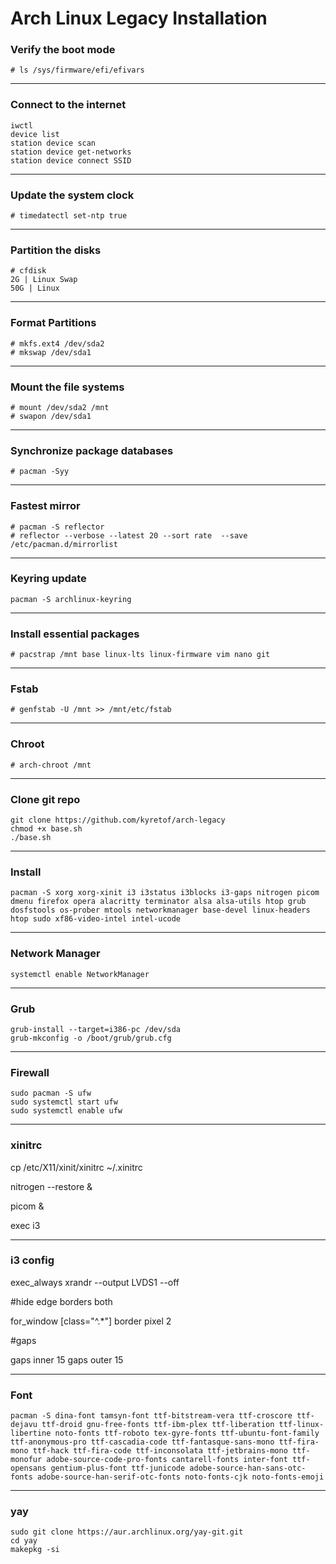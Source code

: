 # Arch Linux Legacy Installation

### Verify the boot mode
`# ls /sys/firmware/efi/efivars`

---

### Connect to the internet
```
iwctl
device list
station device scan
station device get-networks
station device connect SSID
```

---

### Update the system clock
`# timedatectl set-ntp true`

---

### Partition the disks
```
# cfdisk
2G | Linux Swap
50G | Linux
```

---

### Format Partitions
```
# mkfs.ext4 /dev/sda2
# mkswap /dev/sda1
```
---

### Mount the file systems
```
# mount /dev/sda2 /mnt
# swapon /dev/sda1
```
---

### Synchronize package databases
`# pacman -Syy`

---

### Fastest mirror
```
# pacman -S reflector
# reflector --verbose --latest 20 --sort rate  --save /etc/pacman.d/mirrorlist 
```

---

### Keyring update
`pacman -S archlinux-keyring`

---

### Install essential packages
`# pacstrap /mnt base linux-lts linux-firmware vim nano git`

---

### Fstab
`# genfstab -U /mnt >> /mnt/etc/fstab`

---

### Chroot
`# arch-chroot /mnt`

---

### Clone git repo
```
git clone https://github.com/kyretof/arch-legacy
chmod +x base.sh
./base.sh
```

---

### Install
`pacman -S xorg xorg-xinit i3 i3status i3blocks i3-gaps nitrogen picom dmenu firefox opera alacritty terminator alsa alsa-utils htop grub dosfstools os-prober mtools networkmanager base-devel linux-headers htop sudo xf86-video-intel intel-ucode
`

---

### Network Manager
`systemctl enable NetworkManager`

---

### Grub
```
grub-install --target=i386-pc /dev/sda
grub-mkconfig -o /boot/grub/grub.cfg
```

---

### Firewall
```
sudo pacman -S ufw
sudo systemctl start ufw
sudo systemctl enable ufw
```

---

### xinitrc 

cp /etc/X11/xinit/xinitrc ~/.xinitrc

nitrogen --restore &

picom & 

exec i3


---

### i3 config

exec_always xrandr --output LVDS1 --off

#hide edge borders both

for_window [class="^.*"] border pixel 2

#gaps

gaps inner 15
gaps outer 15

---

### Font
```
pacman -S dina-font tamsyn-font ttf-bitstream-vera ttf-croscore ttf-dejavu ttf-droid gnu-free-fonts ttf-ibm-plex ttf-liberation ttf-linux-libertine noto-fonts ttf-roboto tex-gyre-fonts ttf-ubuntu-font-family ttf-anonymous-pro ttf-cascadia-code ttf-fantasque-sans-mono ttf-fira-mono ttf-hack ttf-fira-code ttf-inconsolata ttf-jetbrains-mono ttf-monofur adobe-source-code-pro-fonts cantarell-fonts inter-font ttf-opensans gentium-plus-font ttf-junicode adobe-source-han-sans-otc-fonts adobe-source-han-serif-otc-fonts noto-fonts-cjk noto-fonts-emoji
```

---

### yay
```
sudo git clone https://aur.archlinux.org/yay-git.git
cd yay
makepkg -si
```
